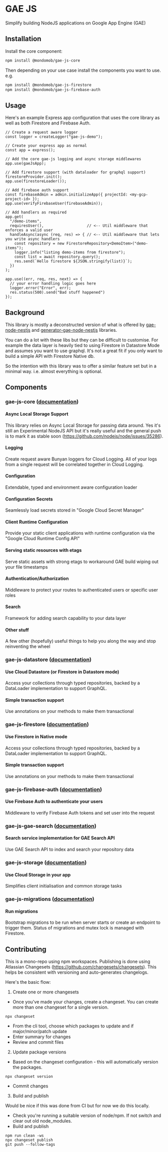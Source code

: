 # GAE JS

Simplify building NodeJS applications on Google App Engine (GAE)

## Installation

Install the core component:
```sh
npm install @mondomob/gae-js-core
```

Then depending on your use case install the components you want to use. e.g.

```sh
npm install @mondomob/gae-js-firestore
npm install @mondomob/gae-js-firebase-auth
```

## Usage
Here's an example Express app configuration that uses the core library as well as both Firestore and Firebase Auth.

```
// Create a request aware logger
const logger = createLogger("gae-js-demo");

// Create your express app as normal
const app = express();

// Add the core gae-js logging and async storage middlewares
app.use(gaeJsApp);

// Add firestore support (with dataloader for graphql support)
firestoreProvider.init();
app.use(firestoreLoader());

// Add firebase auth support
const firebaseAdmin = admin.initializeApp({ projectId: <my-gcp-project-id> });
app.use(verifyFirebaseUser(firebaseAdmin));

// Add handlers as required
app.get(
  "/demo-items",
  requiresUser(),                   // <-- Util middleware that enforces a valid user
  handleAsync(async (req, res) => { // <-- Util middleware that lets you write async handlers
    const repository = new FirestoreRepository<DemoItem>("demo-items");
    logger.info("listing demo-items from firestore");
    const list = await repository.query();
    res.send(`Hello firestore ${JSON.stringify(list)}`);
  })
);

app.use((err, req, res, next) => {
  // your error handling logic goes here
  logger.error("Error", err);
  res.status(500).send("Bad stuff happened")
});
```

## Background

This library is mostly a deconstructed version of what is offered by 
[gae-node-nestjs](https://github.com/mondo-mob/gae-node-nestjs) and
[generator-gae-node-nestjs](https://www.npmjs.com/package/@mondomob/generator-gae-node-nestjs) libraries.

You can do a lot with these libs but they can be difficult to customise. For example the data layer 
is heavily tied to using Firestore in Datastore Mode and assumes you want to use graphql. It's not
a great fit if you only want to build a simple API with Firestore Native db.

So the intention with this library was to offer a similar feature set but in a minimal way.
i.e. almost everything is optional. 

## Components

### gae-js-core ([documentation](./packages/gae-js-core/README.md))

#### Async Local Storage Support

This library relies on Async Local Storage for passing data around. Yes it's still an Experimental NodeJS
API but it's really useful and the general push is to mark it as stable soon (https://github.com/nodejs/node/issues/35286).

#### Logging
Create request aware Bunyan loggers for Cloud Logging.
All of your logs from a single request will be correlated together in Cloud Logging.

#### Configuration
Extendable, typed and environment aware configuration loader

#### Configuration Secrets
Seamlessly load secrets stored in "Google Cloud Secret Manager"

#### Client Runtime Configuration
Provide your static client applications with runtime configuration via the "Google Cloud Runtime Config API"

#### Serving static resources with etags
Serve static assets with strong etags to workaround GAE build wiping out your file timestamps

#### Authentication/Authorization
Middleware to protect your routes to authenticated users or specific user roles

#### Search
Framework for adding search capability to your data layer

#### Other stuff
A few other (hopefully) useful things to help you along the way and stop reinventing the wheel

### gae-js-datastore ([documentation](./packages/gae-js-datastore/README.md))

#### Use Cloud Datastore (or Firestore in Datastore mode)
Access your collections through typed repositories, backed by a DataLoader implementation to support GraphQL.

#### Simple transaction support
Use annotations on your methods to make them transactional


### gae-js-firestore ([documentation](./packages/gae-js-firestore/README.md))

#### Use Firestore in Native mode
Access your collections through typed repositories, backed by a DataLoader implementation to support GraphQL.

#### Simple transaction support
Use annotations on your methods to make them transactional

### gae-js-firebase-auth ([documentation](./packages/gae-js-firebase-auth/README.md))
#### Use Firebase Auth to authenticate your users
Middleware to verify Firebase Auth tokens and set user into the request

### gae-js-gae-search ([documentation](./packages/gae-js-gae-search/README.md))
#### Search service implementation for GAE Search API
Use GAE Search API to index and search your repository data

### gae-js-storage ([documentation](./packages/gae-js-storage/README.md))
#### Use Cloud Storage in your app
Simplifies client initialisation and common storage tasks

### gae-js-migrations ([documentation](./packages/gae-js-migrations/README.md))
#### Run migrations
Bootstrap migrations to be run when server starts or create an endpoint to trigger them. Status of migrations and mutex lock is managed with Firestore. 

## Contributing

This is a mono-repo using npm workspaces.
Publishing is done using Atlassian Changesets (https://github.com/changesets/changesets).
This helps be consistent with versioning and auto-generates changelogs.

Here's the basic flow:

1. Create one or more changesets

- Once you've made your changes, create a changeset. You can create more than one changeset for a single version.

```
npx changeset
```

- From the cli tool, choose which packages to update and if major/minor/patch update
- Enter summary for changes
- Review and commit files

2. Update package versions

- Based on the changeset configuration - this will automatically version the packages.

```
npx changeset version
```

- Commit changes

3. Build and publish

Would be nice if this was done from CI but for now we do this locally.

- Check you're running a suitable version of node/npm. If not switch and clear out old node_modules.
- Build and publish

```
npm run clean -ws
npx changeset publish
git push --follow-tags
```

